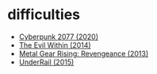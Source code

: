 # difficulties

* [Cyberpunk 2077 (2020)](cyberpunk2077-2020.md)
* [The Evil Within (2014)](evil-within-2014.md)
* [Metal Gear Rising: Revengeance (2013)](mgr-2013.md)
* [UnderRail (2015)](underrail-2015.md)
